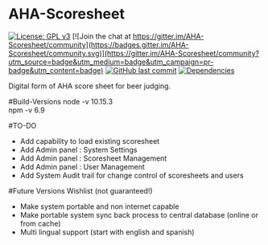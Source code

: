 # AHA-Scoresheet

[![License: GPL v3](https://img.shields.io/badge/License-GPLv3-blue.svg)](https://www.gnu.org/licenses/gpl-3.0)
[![Join the chat at https://gitter.im/AHA-Scoresheet/community](https://badges.gitter.im/AHA-Scoresheet/community.svg)](https://gitter.im/AHA-Scoresheet/community?utm_source=badge&utm_medium=badge&utm_campaign=pr-badge&utm_content=badge)
[![GitHub last commit](https://img.shields.io/github/last-commit/CIA-Homebrew/AHA-Scoresheet.svg)](https://github.com/CIA-Homebrew/AHA-Scoresheet)
[![Dependencies](https://david-dm.org/CIA-Homebrew/AHA-Scoresheet.svg)](https://david-dm.org/cia-homebrew/aha-scoresheet)

Digital form of AHA score sheet for beer judging. 

#Build-Versions
node -v 10.15.3  
npm -v 6.9  

#TO-DO
- Add capability to load existing scoresheet
- Add Admin panel : System Settings
- Add Admin panel : Scoresheet Management
- Add Admin panel : User Management
- Add System Audit trail for change control of scoresheets and users

#Future Versions Wishlist (not guaranteed!)
- Make system portable and non internet capable
- Make portable system sync back process to central database (online or from cache)
- Multi lingual support (start with english and spanish)
